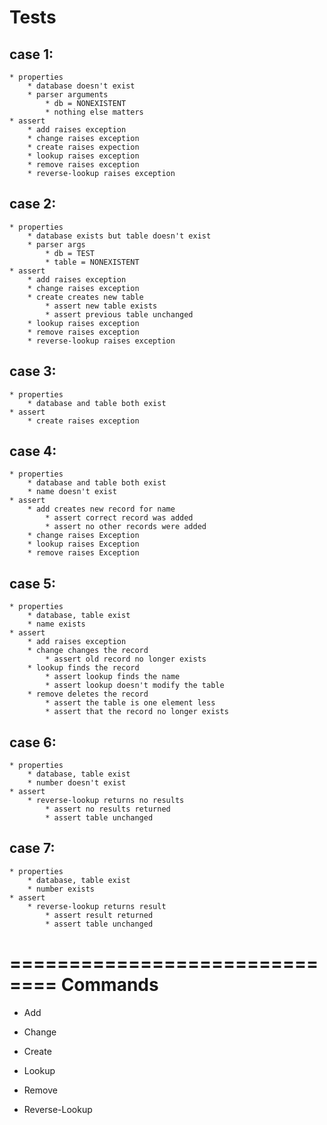# Tests

## case 1:
    * properties
        * database doesn't exist
        * parser arguments
            * db = NONEXISTENT
            * nothing else matters
    * assert
        * add raises exception
        * change raises exception
        * create raises expection
        * lookup raises exception
        * remove raises exception
        * reverse-lookup raises exception

## case 2:
    * properties
        * database exists but table doesn't exist
        * parser args
            * db = TEST
            * table = NONEXISTENT
    * assert
        * add raises exception
        * change raises exception
        * create creates new table
            * assert new table exists
            * assert previous table unchanged
        * lookup raises exception
        * remove raises exception
        * reverse-lookup raises exception

## case 3:
    * properties
        * database and table both exist
    * assert
        * create raises exception

## case 4:
    * properties
        * database and table both exist
        * name doesn't exist
    * assert
        * add creates new record for name
            * assert correct record was added
            * assert no other records were added
        * change raises Exception
        * lookup raises Exception
        * remove raises Exception

## case 5:
    * properties
        * database, table exist
        * name exists
    * assert
        * add raises exception
        * change changes the record
            * assert old record no longer exists
        * lookup finds the record
            * assert lookup finds the name
            * assert lookup doesn't modify the table
        * remove deletes the record
            * assert the table is one element less
            * assert that the record no longer exists

## case 6:
    * properties
        * database, table exist
        * number doesn't exist
    * assert
        * reverse-lookup returns no results
            * assert no results returned
            * assert table unchanged

## case 7:
    * properties
        * database, table exist
        * number exists
    * assert
        * reverse-lookup returns result
            * assert result returned
            * assert table unchanged



==============================
Commands
==============================

* Add

* Change

* Create

* Lookup

* Remove

* Reverse-Lookup



